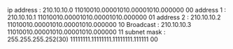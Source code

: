 ip address  :   210.10.10.0         11010010.00001010.00001010.000000 00
address 1   : 	210.10.10.1 	      11010010.00001010.00001010.000000 01
address 2   : 	210.10.10.2 	      11010010.00001010.00001010.000000 10
Broadcast   : 	210.10.10.3 	      11010010.00001010.00001010.000000 11
subnet mask : 	255.255.255.252(30) 11111111.11111111.11111111.111111 00

